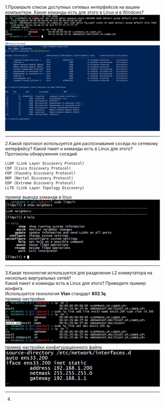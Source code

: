 1.Проверьте список доступных сетевых интерфейсов на вашем компьютере. Какие команды есть для этого в Linux и в Windows?<br>
![linux_interfaces](https://github.com/davlyatov-ts/Networks-2/blob/master/link_ub.png)
![win_interfacecs](https://github.com/davlyatov-ts/Networks-2/blob/master/link_win.png)
____
2.Какой протокол используется для распознавания соседа по сетевому интерфейсу? Какой пакет и команды есть в Linux для этого?<br>
Протоколы обнаружения соседий<br>
```
LLDP (Link Layer Discovery Protocol)
CDP (Cisco Discovery Protocol)
FDP (Foundry Discovery Protocol)
NDP (Nortel Discovery Protocol)
EDP (Extreme Discovery Protocol)
LLTD (Link Layer Topology Discovery)
```
пример вывода командв в linux<br>
![lldpcli](https://github.com/davlyatov-ts/Networks-2/blob/master/lldp.png)
___
3.Какая технология используется для разделения L2 коммутатора на несколько виртуальных сетей?<br>
 Какой пакет и команды есть в Linux для этого? Приведите пример конфига.<br>
Используется технология **Vlan** стандарт **802.1q**<br>
пример настройки<br>
![](https://github.com/davlyatov-ts/Networks-2/blob/master/vlan.png)
пример настройки конфигурационного файла
![](https://github.com/davlyatov-ts/Networks-2/blob/master/vlan2.png)
___
4.
